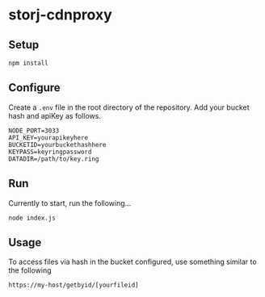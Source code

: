# storj-cdnproxy

## Setup
```
npm install
```

## Configure
Create a `.env` file in the root directory of the repository. Add your bucket hash and apiKey as follows.

```
NODE_PORT=3033
API_KEY=yourapikeyhere
BUCKETID=yourbuckethashhere
KEYPASS=keyringpassword
DATADIR=/path/to/key.ring
```

## Run
Currently to start, run the following...

```
node index.js
```

## Usage
To access files via hash in the bucket configured, use something similar to the following
```
https://my-host/getbyid/[yourfileid]
```
